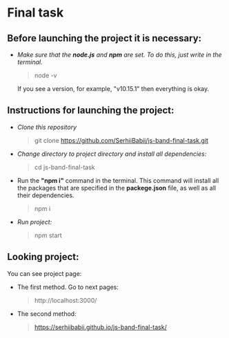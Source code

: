 # Final task

## Before launching the project it is necessary:

- _Make sure that the **node.js** and **npm** are set. To do this, just write in the terminal._

  > node -v

  If you see a version, for example, "v10.15.1" then everything is okay.

## Instructions for launching the project:

- _Clone this repository_

  > git clone https://github.com/SerhiiBabii/js-band-final-task.git

- _Change directory to project directory and install all dependencies:_

  > cd js-band-final-task

- Run the **"npm i"** command in the terminal. This command will install all the packages that are specified in the **packege.json** file, as well as all their dependencies.

  > npm i

- _Run project:_
  > npm start

## Looking project:

You can see project page:

- The first method. Go to next pages:

  > http://localhost:3000/

- The second method:

  > https://serhiibabii.github.io/js-band-final-task/
